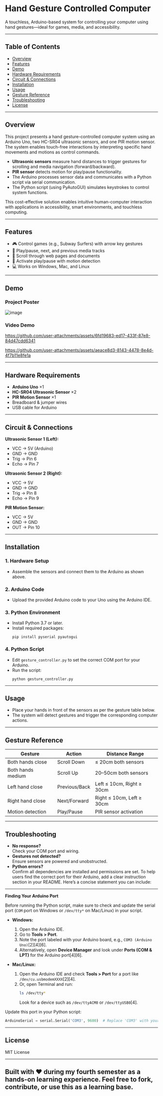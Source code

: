 
# Hand Gesture Controlled Computer

A touchless, Arduino-based system for controlling your computer using hand gestures—ideal for games, media, and accessibility.

---

## Table of Contents

- [Overview](#overview)
- [Features](#features)
- [Demo](#demo)
- [Hardware Requirements](#hardware-requirements)
- [Circuit & Connections](#circuit--connections)
- [Installation](#installation)
- [Usage](#usage)
- [Gesture Reference](#gesture-reference)
- [Troubleshooting](#troubleshooting)
- [License](#license)

---

## Overview

This project presents a hand gesture-controlled computer system using an Arduino Uno, two HC-SR04 ultrasonic sensors, and one PIR motion sensor. The system enables touch-free interactions by interpreting specific hand movements and motions as control commands.

- **Ultrasonic sensors** measure hand distances to trigger gestures for scrolling and media navigation (forward/backward).
- **PIR sensor** detects motion for play/pause functionality.
- The Arduino processes sensor data and communicates with a Python script via serial communication.
- The Python script (using PyAutoGUI) simulates keystrokes to control system functions.

This cost-effective solution enables intuitive human-computer interaction with applications in accessibility, smart environments, and touchless computing.

---

## Features

- 🎮 Control games (e.g., Subway Surfers) with arrow key gestures
- 🎵 Play/pause, next, and previous media tracks
- 📜 Scroll through web pages and documents
- 👋 Activate play/pause with motion detection
- 💻 Works on Windows, Mac, and Linux

---

## Demo

### Project Poster

![image](https://github.com/user-attachments/assets/8b2f16c1-5b32-46a4-ad30-997585188d29)

### Video Demo
https://github.com/user-attachments/assets/6fd19683-ed17-433f-87e8-84d47cdd6341


https://github.com/user-attachments/assets/aeace8d3-8143-4478-8e4d-4f7b11e8fe1a

---

## Hardware Requirements

- **Arduino Uno** ×1
- **HC-SR04 Ultrasonic Sensor** ×2
- **PIR Motion Sensor** ×1
- Breadboard & jumper wires
- USB cable for Arduino

---

## Circuit & Connections

**Ultrasonic Sensor 1 (Left):**
- VCC → 5V (Arduino)
- GND → GND
- Trig → Pin 6
- Echo → Pin 7

**Ultrasonic Sensor 2 (Right):**
- VCC → 5V
- GND → GND
- Trig → Pin 8
- Echo → Pin 9

**PIR Motion Sensor:**
- VCC → 5V
- GND → GND
- OUT → Pin 10

---

## Installation

### 1. Hardware Setup

- Assemble the sensors and connect them to the Arduino as shown above.

### 2. Arduino Code

- Upload the provided Arduino code to your Uno using the Arduino IDE.

### 3. Python Environment

- Install Python 3.7 or later.
- Install required packages:
  ```
  pip install pyserial pyautogui
  ```

### 4. Python Script

- Edit `gesture_controller.py` to set the correct COM port for your Arduino.
- Run the script:
  ```
  python gesture_controller.py
  ```

---

## Usage

- Place your hands in front of the sensors as per the gesture table below.
- The system will detect gestures and trigger the corresponding computer actions.

---

## Gesture Reference

| Gesture                      | Action           | Distance Range                       |
|------------------------------|------------------|--------------------------------------|
| Both hands close             | Scroll Down      | ≤ 20cm both sensors                  |
| Both hands medium            | Scroll Up        | 20–50cm both sensors                 |
| Left hand close              | Previous/Back    | Left ≤ 10cm, Right ≥ 30cm            |
| Right hand close             | Next/Forward     | Right ≤ 10cm, Left ≥ 30cm            |
| Motion detection             | Play/Pause       | PIR sensor activation                |

---

## Troubleshooting

- **No response?**  
  Check your COM port and wiring.
- **Gestures not detected?**  
  Ensure sensors are powered and unobstructed.
- **Python errors?**  
  Confirm all dependencies are installed and permissions are set.
  To help users find the correct port for their Arduino, add a clear instruction section in your README. Here’s a concise statement you can include:

---

**Finding Your Arduino Port**

Before running the Python script, make sure to check and update the serial port (`COM` port on Windows or `/dev/tty*` on Mac/Linux) in your script.  
- **Windows:**  
  1. Open the Arduino IDE.  
  2. Go to **Tools > Port**.  
  3. Note the port labeled with your Arduino board, e.g., `COM3 (Arduino Uno)`[2][4][6].  
  4. Alternatively, open **Device Manager** and look under **Ports (COM & LPT)** for the Arduino port[4][6].

- **Mac/Linux:**  
  1. Open the Arduino IDE and check **Tools > Port** for a port like `/dev/cu.usbmodemXXXX`[2][4].  
  2. Or, open Terminal and run:  
     ```bash
     ls /dev/tty*
     ```
     Look for a device such as `/dev/ttyACM0` or `/dev/ttyUSB0`[4].

Update this port in your Python script:
```python
ArduinoSerial = serial.Serial('COM3', 9600)  # Replace 'COM3' with your actual port
```



---



## License

MIT License

---
Built with ❤️ during my fourth semester as a hands-on learning experience.
Feel free to fork, contribute, or use this as a learning base.
---


